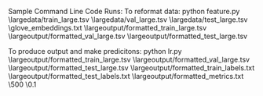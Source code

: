 Sample Command Line Code Runs:
To reformat data:
python feature.py \largedata/train_large.tsv \largedata/val_large.tsv \largedata/test_large.tsv \glove_embeddings.txt \largeoutput/formatted_train_large.tsv \largeoutput/formatted_val_large.tsv \largeoutput/formatted_test_large.tsv

To produce output and make predicitons: 
python lr.py \largeoutput/formatted_train_large.tsv \largeoutput/formatted_val_large.tsv \largeoutput/formatted_test_large.tsv \largeoutput/formatted_train_labels.txt \largeoutput/formatted_test_labels.txt \largeoutput/formatted_metrics.txt \500 \0.1
